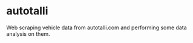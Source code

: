 # autotalli
Web scraping vehicle data from autotalli.com and performing some data analysis on them.
